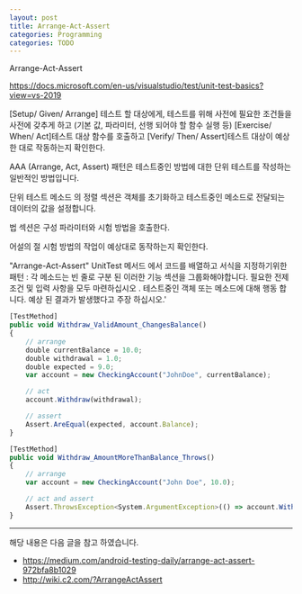 ```yaml
---
layout: post
title: Arrange-Act-Assert
categories: Programming
categories: TODO
---
```


Arrange-Act-Assert

https://docs.microsoft.com/en-us/visualstudio/test/unit-test-basics?view=vs-2019

[Setup/ Given/ Arrange] 테스트 할 대상에게, 테스트를 위해 사전에 필요한 조건들을 사전에 갖추게 하고 (기본 값, 파라미터, 선행 되어야 할 함수 실행 등)
[Exercise/ When/ Act]테스트 대상 함수를 호출하고
[Verify/ Then/ Assert]테스트 대상이 예상한 대로 작동하는지 확인한다.


AAA (Arrange, Act, Assert) 패턴은 테스트중인 방법에 대한 단위 테스트를 작성하는 일반적인 방법입니다.

단위 테스트 메소드 의 정렬 섹션은 객체를 초기화하고 테스트중인 메소드로 전달되는 데이터의 값을 설정합니다.

법 섹션은 구성 파라미터와 시험 방법을 호출한다.

어설의 절 시험 방법의 작업이 예상대로 동작하는지 확인한다.


"Arrange-Act-Assert"
UnitTest 메서드 에서 코드를 배열하고 서식을 지정하기위한 패턴 :
각 메소드는 빈 줄로 구분 된 이러한 기능 섹션을 그룹화해야합니다.
필요한 전제 조건 및 입력 사항을 모두 마련하십시오 .
테스트중인 객체 또는 메소드에 대해 행동 합니다.
예상 된 결과가 발생했다고 주장 하십시오.'

```js
[TestMethod]
public void Withdraw_ValidAmount_ChangesBalance()
{
    // arrange
    double currentBalance = 10.0;
    double withdrawal = 1.0;
    double expected = 9.0;
    var account = new CheckingAccount("JohnDoe", currentBalance);

    // act
    account.Withdraw(withdrawal);

    // assert
    Assert.AreEqual(expected, account.Balance);
}

[TestMethod]
public void Withdraw_AmountMoreThanBalance_Throws()
{
    // arrange
    var account = new CheckingAccount("John Doe", 10.0);

    // act and assert
    Assert.ThrowsException<System.ArgumentException>(() => account.Withdraw(20.0));
}
```

----
해당 내용은 다음 글을 참고 하였습니다.
- https://medium.com/android-testing-daily/arrange-act-assert-972bfa8b1029
- http://wiki.c2.com/?ArrangeActAssert